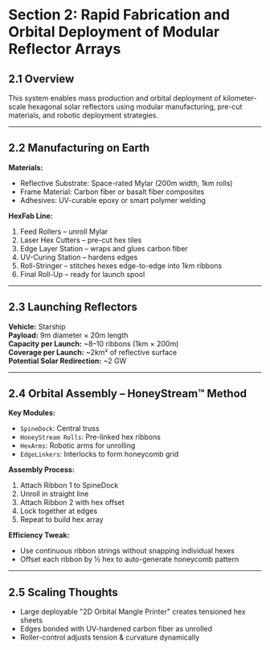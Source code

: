 # Section 2: Rapid Fabrication and Orbital Deployment of Modular Reflector Arrays

## 2.1 Overview

This system enables mass production and orbital deployment of kilometer-scale hexagonal solar reflectors using modular manufacturing, pre-cut materials, and robotic deployment strategies.

---

## 2.2 Manufacturing on Earth

**Materials:**
- Reflective Substrate: Space-rated Mylar (200m width, 1km rolls)
- Frame Material: Carbon fiber or basalt fiber composites
- Adhesives: UV-curable epoxy or smart polymer welding

**HexFab Line:**
1. Feed Rollers – unroll Mylar
2. Laser Hex Cutters – pre-cut hex tiles
3. Edge Layer Station – wraps and glues carbon fiber
4. UV-Curing Station – hardens edges
5. Roll-Stringer – stitches hexes edge-to-edge into 1km ribbons
6. Final Roll-Up – ready for launch spool

---

## 2.3 Launching Reflectors

**Vehicle:** Starship  
**Payload:** 9m diameter × 20m length  
**Capacity per Launch:** ~8–10 ribbons (1km × 200m)  
**Coverage per Launch:** ~2km² of reflective surface  
**Potential Solar Redirection:** ~2 GW

---

## 2.4 Orbital Assembly – HoneyStream™ Method

**Key Modules:**
- `SpineDock`: Central truss
- `HoneyStream Rolls`: Pre-linked hex ribbons
- `HexArms`: Robotic arms for unrolling
- `EdgeLinkers`: Interlocks to form honeycomb grid

**Assembly Process:**
1. Attach Ribbon 1 to SpineDock
2. Unroll in straight line
3. Attach Ribbon 2 with hex offset
4. Lock together at edges
5. Repeat to build hex array

**Efficiency Tweak:**
- Use continuous ribbon strings without snapping individual hexes
- Offset each ribbon by ½ hex to auto-generate honeycomb pattern

---

## 2.5 Scaling Thoughts

- Large deployable "2D Orbital Mangle Printer" creates tensioned hex sheets
- Edges bonded with UV-hardened carbon fiber as unrolled
- Roller-control adjusts tension & curvature dynamically
